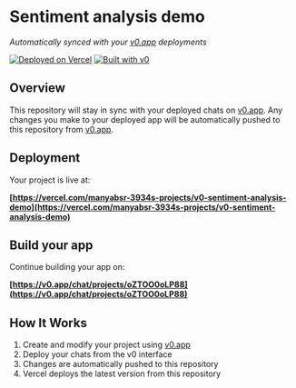 # Sentiment analysis demo

*Automatically synced with your [v0.app](https://v0.app) deployments*

[![Deployed on Vercel](https://img.shields.io/badge/Deployed%20on-Vercel-black?style=for-the-badge&logo=vercel)](https://vercel.com/manyabsr-3934s-projects/v0-sentiment-analysis-demo)
[![Built with v0](https://img.shields.io/badge/Built%20with-v0.app-black?style=for-the-badge)](https://v0.app/chat/projects/oZTOO0oLP88)

## Overview

This repository will stay in sync with your deployed chats on [v0.app](https://v0.app).
Any changes you make to your deployed app will be automatically pushed to this repository from [v0.app](https://v0.app).

## Deployment

Your project is live at:

**[https://vercel.com/manyabsr-3934s-projects/v0-sentiment-analysis-demo](https://vercel.com/manyabsr-3934s-projects/v0-sentiment-analysis-demo)**

## Build your app

Continue building your app on:

**[https://v0.app/chat/projects/oZTOO0oLP88](https://v0.app/chat/projects/oZTOO0oLP88)**

## How It Works

1. Create and modify your project using [v0.app](https://v0.app)
2. Deploy your chats from the v0 interface
3. Changes are automatically pushed to this repository
4. Vercel deploys the latest version from this repository